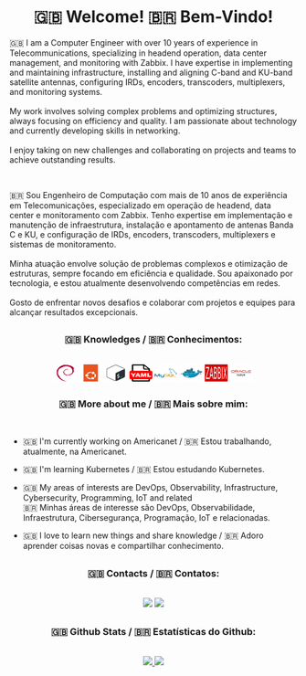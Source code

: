 <h1 align="center">🇬🇧 Welcome!  🇧🇷 Bem-Vindo!</h1>

<p align="left">🇬🇧 I am a Computer Engineer with over 10 years of experience in Telecommunications, specializing in headend operation, data center management, and monitoring with Zabbix. I have expertise in implementing and maintaining infrastructure, installing and aligning C-band and KU-band satellite antennas, configuring IRDs, encoders, transcoders, multiplexers, and monitoring systems.<br><br>
My work involves solving complex problems and optimizing structures, always focusing on efficiency and quality. I am passionate about technology and currently developing skills in networking.<br><br>I enjoy taking on new challenges and collaborating on projects and teams to achieve outstanding results.</p><br>

<p align="left">🇧🇷 Sou Engenheiro de Computação com mais de 10 anos de experiência em Telecomunicações, especializado em operação de headend, data center e monitoramento com Zabbix. Tenho expertise em implementação e manutenção de infraestrutura, instalação e apontamento de antenas Banda C e KU, e configuração de IRDs, encoders, transcoders, multiplexers e sistemas de monitoramento.<br><br>
Minha atuação envolve solução de problemas complexos e otimização de estruturas, sempre focando em eficiência e qualidade. Sou apaixonado por tecnologia, e estou atualmente desenvolvendo competências em redes.<br><br>Gosto de enfrentar novos desafios e colaborar com projetos e equipes para alcançar resultados excepcionais.</p>

## 
  
  <h3 align="center">🇬🇧 Knowledges / 🇧🇷 Conhecimentos:</h3><br>  
  
  <!-- Technologies and Languages that I Work -->

<div style="display: inline_block" align="center">

  <!-- OS -->
  
  <img align="center" alt="Kevin-Debian" height="30" width="40" src="https://raw.githubusercontent.com/devicons/devicon/master/icons/debian/debian-original.svg">
  <img align="center" alt="Kevin-Ubuntu" height="30" width="40" src="https://raw.githubusercontent.com/devicons/devicon/master/icons/ubuntu/ubuntu-plain.svg">

  <!-- Languages -->
  
  <img align="center" alt="Kevin-Bash" height="30" width="40" src="https://raw.githubusercontent.com/devicons/devicon/master/icons/bash/bash-original.svg">
   <!-- <img align="center" alt="Kevin-Python" height="30" width="40" src="https://raw.githubusercontent.com/devicons/devicon/master/icons/python/python-original.svg"> -->
   <img align="center" alt="Kevin-YAML" height="30" width="40" src="https://github.com/kevindexter22/icons/blob/main/yaml-original.svg">
   
  <!-- Databases -->
  
  <img align="center" alt="Kevin-MySQL" height="30" width="40" src="https://raw.githubusercontent.com/devicons/devicon/master/icons/mysql/mysql-original-wordmark.svg">
  
  <!-- Containerization -->
  
  <img align="center" alt="Kevin-Docker" height="30" width="40" src="https://raw.githubusercontent.com/devicons/devicon/master/icons/docker/docker-original.svg">
  <!-- <img align="center" alt="Kevin-Kubernetes" height="30" width="40" src="https://raw.githubusercontent.com/devicons/devicon/master/icons/kubernetes/kubernetes-plain.svg"> -->
  <!-- <img align="center" alt="Kevin-Istio" height="30" width="40" src="https://github.com/kevindexter22/icons/blob/main/istio-original.svg"> -->
  <!-- <img align="center" alt="Kevin-Nomad" height="30" width="40" src="https://github.com/kevindexter22/icons/blob/main/nomad-original.svg"> -->
  <!-- <img align="center" alt="Kevin-Podman" height="30" width="40" src="https://raw.githubusercontent.com/devicons/devicon/master/icons/podman/podman-original.svg"> -->
  
   <!-- Monitoring -->
  
  <img align="center" alt="Kevin-Zabbix" height="30" width="40" src="https://github.com/kevindexter22/icons/blob/main/zabbix-original.svg">
   <!-- <img align="center" alt="Kevin-Grafana" height="30" width="40" src="https://raw.githubusercontent.com/devicons/devicon/master/icons/grafana/grafana-original.svg"> -->
   <!-- <img align="center" alt="Kevin-Prometheus" height="30" width="40" src="https://raw.githubusercontent.com/devicons/devicon/master/icons/prometheus/prometheus-original.svg"> -->
   
   <!-- Cloud Computing -->
  
  <img align="center" alt="Kevin-OCI" height="30" width="40" src="https://github.com/kevindexter22/icons/blob/main/oci-original.svg">
  <!-- <img align="center" alt="Kevin-AWS" height="30" width="40" src="https://github.com/kevindexter22/icons/blob/main/aws-original.svg"> -->
  <!-- <img align="center" alt="Kevin-Azure" height="30" width="40" src="https://raw.githubusercontent.com/devicons/devicon/master/icons/azure/azure-original.svg"> -->
  
  <!-- Infra as Code -->
  
  <!-- <img align="center" alt="Kevin-Terraform" height="30" width="40" src="https://raw.githubusercontent.com/devicons/devicon/master/icons/terraform/terraform-original.svg"> -->
  <!-- <img align="center" alt="Kevin-Ansible" height="30" width="40" src="https://raw.githubusercontent.com/devicons/devicon/master/icons/ansible/ansible-original.svg"> -->
  <!-- <img align="center" alt="Kevin-Packer" height="30" width="40" src="https://raw.githubusercontent.com/devicons/devicon/master/icons/packer/packer-original.svg"> -->
  <!-- <img align="center" alt="Kevin-Vault" height="30" width="40" src="https://github.com/kevindexter22/icons/blob/main/vault-original.svg"> -->
     
</div>

##

<h3 align="center">🇬🇧 More about me / 🇧🇷 Mais sobre mim:</h3><br>

- 🇬🇧 I'm currently working on Americanet / 🇧🇷 Estou trabalhando, atualmente, na Americanet.

- 🇬🇧 I'm learning Kubernetes / 🇧🇷 Estou estudando Kubernetes.

- 🇬🇧 My areas of interests are DevOps, Observability, Infrastructure, Cybersecurity, Programming, IoT and related  
  🇧🇷 Minhas áreas de interesse são DevOps, Observabilidade, Infraestrutura, Cibersegurança, Programação, IoT e relacionadas.
  
 - 🇬🇧 I love to learn new things and share knowledge / 🇧🇷 Adoro aprender coisas novas e compartilhar conhecimento.

##

<h3 align="center">🇬🇧 Contacts / 🇧🇷 Contatos:</h3><br>

<div align="center">

<!-- Linkedin --> <a href="https://www.linkedin.com/in/kevin-oliveira-95b77413a/" target="_blank" rel="noopener noreferrer"><img src="https://img.shields.io/badge/-LinkedIn-%230077B5?style=for-the-badge&logo=linkedin&logoColor=white" target="_blank" rel="noopener noreferrer"></a>  <!-- Gmail --> <a href="mailto:contatokevinoliveira7@gmail.com" target="_blank" rel="noopener noreferrer"><img src="https://img.shields.io/badge/Gmail-D14836?style=for-the-badge&logo=gmail&logoColor=white" target="_blank" rel="noopener noreferrer"></a>   <!-- Discord --> <!-- <a href="https://discord.gg/hDbUd9Zdtk" target="_blank" rel="noopener noreferrer"><img src="https://img.shields.io/badge/Discord-7289DA?style=for-the-badge&logo=discord&logoColor=white" target="_blank" rel="noopener noreferrer"></a>  -->  

</div>

##

<h3 align="center"> 🇬🇧 Github Stats / 🇧🇷 Estatísticas do Github:</h3><br>

<!-- Commit and Used Languages -->

<div align="center">
  <a href="https://github.com/kevindexter22">
  <img height="130em" src="https://github-readme-stats.vercel.app/api?username=kevindexter22&show_icons=true&theme=dark&include_all_commits=true&count_private=true"/>
  <img height="130em" src="https://github-readme-stats.vercel.app/api/top-langs/?username=kevindexter22&layout=compact&langs_count=10&theme=dark"/>
</div>

##
